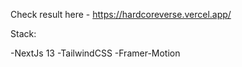 Check result here - https://hardcoreverse.vercel.app/

Stack:

-NextJs 13
-TailwindCSS
-Framer-Motion
